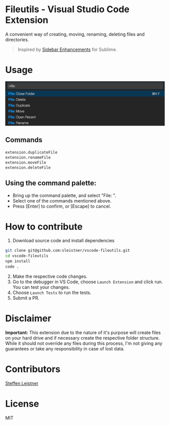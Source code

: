 # Fileutils - Visual Studio Code Extension

A convenient way of creating, moving, renaming, deleting files and directories.

> Inspired by [Sidebar Enhancements](https://github.com/titoBouzout/SideBarEnhancements) for Sublime.

# Usage

![demo](images/demo.png)

## Commands
```
extension.duplicateFile
extension.renameFile
extension.moveFile
extension.deleteFile
```

## Using the command palette:

* Bring up the command palette, and select "File: ".
* Select one of the commands mentioned above.
* Press [Enter] to confirm, or [Escape] to cancel.

# How to contribute

1. Download source code and install dependencies 
```bash
git clone git@github.com:sleistner/vscode-fileutils.git
cd vscode-fileutils
npm install
code .
```
2. Make the respective code changes.
3. Go to the debugger in VS Code, choose `Launch Extension` and click run. You can test your changes.
4. Choose `Launch Tests` to run the tests.
5. Submit a PR.

# Disclaimer

**Important:** This extension due to the nature of it's purpose will create
files on your hard drive and if necessary create the respective folder structure.
While it should not override any files during this process, I'm not giving any guarantees
or take any responsibility in case of lost data. 

# Contributors

[Steffen Leistner](https://github.com/sleistner)

# License

MIT